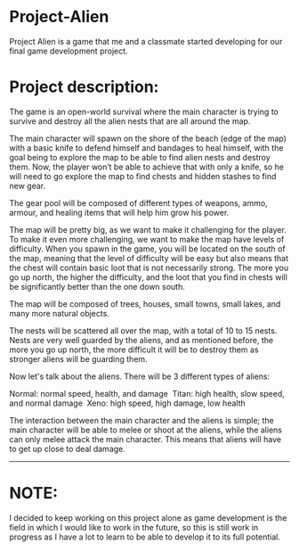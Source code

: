  
# Project-Alien

Project Alien is a game that me and a classmate started developing for our final game development project. 

# Project description:

The game is an open-world survival where the main character is trying to survive and destroy all the alien nests that are all around the map. 

The main character will spawn on the shore of the beach (edge of the map) with a basic knife to defend himself and bandages to heal himself, with the goal being to explore the map to be able to find alien nests and destroy them. Now, the player won’t be able to achieve that with only a knife, so he will need to go explore the map to find chests and hidden stashes to find new gear. 

The gear pool will be composed of different types of weapons, ammo, armour, and healing items that will help him grow his power. 

The map will be pretty big, as we want to make it challenging for the player. To make it even more challenging, we want to make the map have levels of difficulty. When you spawn in the game, you will be located on the south of the map, meaning that the level of difficulty will be easy but also means that the chest will contain basic loot that is not necessarily strong. The more you go up north, the higher the difficulty, and the loot that you find in chests will be significantly better than the one down south. 

The map will be composed of trees, houses, small towns, small lakes, and many more natural objects. 

The nests will be scattered all over the map, with a total of 10 to 15 nests. Nests are very well guarded by the aliens, and as mentioned before, the more you go up north, the more difficult it will be to destroy them as stronger aliens will be guarding them. 

Now let's talk about the aliens. There will be 3 different types of aliens:

Normal: normal speed, health, and damage 
Titan: high health, slow speed, and normal damage 
Xeno: high speed, high damage, low health 

The interaction between the main character and the aliens is simple; the main character will be able to melee or shoot at the aliens, while the aliens can only melee attack the main character. This means that aliens will have to get up close to deal damage.

-------------------------------------------------

# NOTE:
I decided to keep working on this project alone as game development is the field in which I would like to work in the future, so this is still work in progress as I have a lot to learn to be able to develop it to its full potential. 
 
